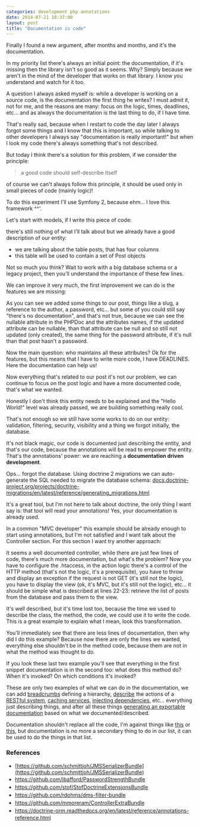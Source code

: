 ```yaml
---
categories: development php annotations
date: 2014-07-21 18:37:00
layout: post
title: "Documentation is code"
---
```


Finally I found a new argument, after months and months, and it's the documentation.

In my priority list there's always an initial point: the documentation, if it's missing then the library isn't so good as it seems. Why? Simply because we aren't in the mind of the developer that works on that library. I know you understand and watch for it too.

A question I always asked myself is: while a developer is working on a source code, is the documentation the first thing he writes? I must admit it, not for me, and the reasons are many: focus on the logic, times, deadlines, etc... and as always the documentation is the last thing to do, if I have time.

That's really sad, because when I restart to code the day later I always forgot some things and I know that this is important, so while talking to other developers I always say "documentation is really important!" but when I look my code there's always something that's not described.

But today I think there's a solution for this problem, if we consider the principle:

> a good code should self-describe itself

of course we can't always follow this principle, it should be used only in small pieces of code (mainly logic)!

To do this experiment I'll use Symfony 2, because ehm... I love this framework ^^'.

Let's start with models, if I write this piece of code:

<script src="https://gist.github.com/EmanueleMinotto/49fc3e049a841e26e011.js"></script>

there's still nothing of what I'll talk about but we already have a good description of our entity:

* we are talking about the table posts, that has four columns
* this table will be used to contain a set of Post objects

Not so much you think? Wait to work with a big database schema or a legacy project, then you'll understand the importance of these few lines.

We can improve it very much, the first improvement we can do is the features we are missing:

<script src="https://gist.github.com/EmanueleMinotto/28c8f02f6cf0cec6fa17.js"></script>

As you can see we added some things to our post, things like a slug, a reference to the author, a password, etc... but some of you could still say "there's no documentation", and that's not true, because we can see the nullable attribute in the PHPDoc and the attributes names, if the updated attribute can be nullable, than that attribute can be null and so still not updated (only created), the same thing for the password attribute, if it's null than that post hasn't a password.

Now the main question: who maintains all these attributes? Ok for the features, but this means that I have to write more code, I have DEADLINES. Here the documentation can help us!

<script src="https://gist.github.com/EmanueleMinotto/cf096605d139a249ffc1.js"></script>

Now everything that's related to our post it's not our problem, we can continue to focus on the post logic and have a more documented code, that's what we wanted.

Honestly I don't think this entity needs to be explained and the "Hello World!" level was already passed, we are building something really cool.

That's not enough so we still have some works to do on our entity: validation, filtering, security, visibility and a thing we forgot initially, the database.

<script src="https://gist.github.com/EmanueleMinotto/cfe07f5b15e08a9f9392.js"></script>

It's not black magic, our code is documented just describing the entity, and that's our code, because the annotations will be read to empower the entity. That's the annotations' power: we are reaching a **documentation driven development**.

Ops... forgot the database. Using doctrine 2 migrations we can auto-generate the SQL needed to migrate the database schema: [docs.doctrine-project.org/projects/doctrine-migrations/en/latest/reference/generating_migrations.html](docs.doctrine-project.org/projects/doctrine-migrations/en/latest/reference/generating_migrations.html)

It's a great tool, but I'm not here to talk about doctrine, the only thing I want say is: that tool will read your annotations! Yes, your documentation is already used.

In a common "MVC developer" this example should be already enough to start using annotations, but I'm not satisfied and I want talk about the Controller section. For this section I want try another approach:

<script src="https://gist.github.com/EmanueleMinotto/0e506eac4a6858d18029.js"></script>

It seems a well documented controller, while there are just few lines of code, there's much more documentation, but what's the problem? Now you have to configure the .htaccess, in the action logic there's a control of the HTTP method (that's not the logic, it's a prerequisite), you have to throw and display an exception if the request is not GET (it's still not the logic), you have to display the view (ok, it's MVC, but it's still not the logic), etc... it should be simple what is described at lines 22-23: retrieve the list of posts from the database and pass them to the view.

It's well described, but it's time lost too, because the time we used to describe the class, the method, the code, we could use it to write the code. This is a great example to explain what I mean, look this transformation.

<script src="https://gist.github.com/EmanueleMinotto/847bb5dc886f3f4fa6c1.js"></script>

You'll immediately see that there are less lines of documentation, then why did I do this example? Because now there are only the lines we wanted, everything else shouldn't be in the method code, because them are not in what the method was thought to do.

If you look these last two example you'll see that everything in the first snippet documentation is in the second too: what does this method do? When it's invoked? On which conditions it's invoked?

These are only two examples of what we can do in the documentation, we can add [breadcrumbs](https://github.com/Abhoryo/APYBreadcrumbTrailBundle) defining a hierarchy, [describe](https://github.com/nelmio/NelmioApiDocBundle) the actions of a [RESTful system](https://github.com/FriendsOfSymfony/FOSRestBundle), [caching services](https://github.com/TheBigBrainsCompany/TbbcCacheBundle), [injecting dependencies](https://github.com/schmittjoh/JMSDiExtraBundle), etc... everything just describing things, and after all these things [generating an exportable documentation](http://apigen.org/) based on what we documented/described.

Documentation shouldn't replace all the code, I'm against things like [this](https://github.com/mmoreram/ControllerExtraBundle#paginator-example) or [this](https://doctrine-orm.readthedocs.org/en/latest/reference/annotations-reference.html#sqlresultsetmapping), but documentation is no more a secondary thing to do in our list, it can be used to do the things in that list.

### References

* [https://github.com/schmittjoh/JMSSerializerBundle](https://github.com/schmittjoh/JMSSerializerBundle)
* [<span style="line-height: 1.5em;">https://github.com/jbafford/PasswordStrengthBundle</span>](https://github.com/jbafford/PasswordStrengthBundle)
* [<span style="line-height: 1.5em;">https://github.com/stof/StofDoctrineExtensionsBundle</span>](https://github.com/stof/StofDoctrineExtensionsBundle)
* [<span style="line-height: 1.5em;">https://github.com/rdohms/dms-filter-bundle</span>](https://github.com/rdohms/dms-filter-bundle)
* [<span style="line-height: 1.5em;">https://github.com/mmoreram/ControllerExtraBundle</span>](https://github.com/mmoreram/ControllerExtraBundle)
* [<span style="line-height: 1.5em;">https://doctrine-orm.readthedocs.org/en/latest/reference/annotations-reference.html</span>](https://doctrine-orm.readthedocs.org/en/latest/reference/annotations-reference.html)

